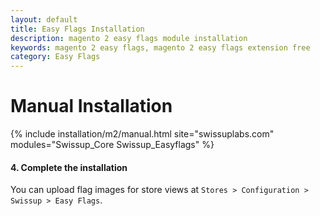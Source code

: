 ```yaml
---
layout: default
title: Easy Flags Installation
description: magento 2 easy flags module installation
keywords: magento 2 easy flags, magento 2 easy flags extension free
category: Easy Flags
---
```


# Manual Installation

{% include installation/m2/manual.html site="swissuplabs.com" modules="Swissup_Core Swissup_Easyflags" %}

#### 4. Complete the installation

You can upload flag images for store views at `Stores > Configuration > Swissup > Easy Flags`.
